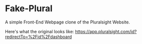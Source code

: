 # Fake-Plural
A simple Front-End Webpage clone of the Pluralsight Website.

Here's what the original looks like:
https://app.pluralsight.com/id?redirectTo=%2Fid%2Fdashboard
